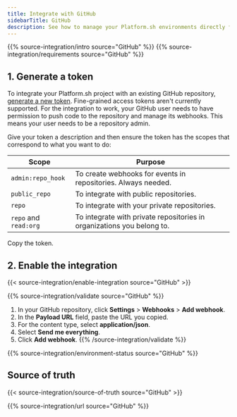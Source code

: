 ```yaml
---
title: Integrate with GitHub
sidebarTitle: GitHub
description: See how to manage your Platform.sh environments directly from your GitHub repository.
---
```


{{% source-integration/intro source="GitHub" %}}
{{% source-integration/requirements source="GitHub" %}}

## 1. Generate a token

To integrate your Platform.sh project with an existing GitHub repository,
[generate a new token](https://github.com/settings/tokens/new).
Fine-grained access tokens aren't currently supported.
For the integration to work,
your GitHub user needs to have permission to push code to the repository and manage its webhooks.
This means your user needs to be a repository admin.

Give your token a description and then ensure the token has the scopes that correspond to what you want to do:

| Scope                 | Purpose                                                                |
| --------------------- | ---------------------------------------------------------------------- |
| `admin:repo_hook`     | To create webhooks for events in repositories. Always needed.          |
| `public_repo`         | To integrate with public repositories.                                 |
| `repo`                | To integrate with your private repositories.                           |
| `repo` and `read:org` | To integrate with private repositories in organizations you belong to. |

Copy the token.

## 2. Enable the integration

{{< source-integration/enable-integration source="GitHub" >}}

{{% source-integration/validate source="GitHub" %}}
1. In your GitHub repository, click **Settings** > **Webhooks** > **Add webhook**.
1. In the **Payload URL** field, paste the URL you copied.
1. For the content type, select **application/json**.
1. Select **Send me everything**.
1. Click **Add webhook**.
{{% /source-integration/validate %}}

{{% source-integration/environment-status source="GitHub" %}}

## Source of truth

{{< source-integration/source-of-truth source="GitHub" >}}

{{% source-integration/url source="GitHub" %}}
